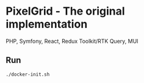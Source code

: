 
# PixelGrid - The original implementation

PHP, Symfony, React, Redux Toolkit/RTK Query, MUI

## Run

```shell
./docker-init.sh
```
